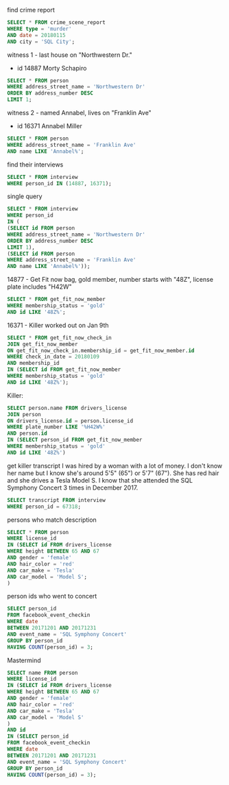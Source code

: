 find crime report

```sql
SELECT * FROM crime_scene_report
WHERE type = 'murder'
AND date = 20180115
AND city = 'SQL City';
```

witness 1 - last house on "Northwestern Dr."

-   id 14887 Morty Schapiro

```sql
SELECT * FROM person
WHERE address_street_name = 'Northwestern Dr'
ORDER BY address_number DESC
LIMIT 1;
```

witness 2 - named Annabel, lives on "Franklin Ave"

-   id 16371 Annabel Miller

```sql
SELECT * FROM person
WHERE address_street_name = 'Franklin Ave'
AND name LIKE 'Annabel%';
```

find their interviews

```sql
SELECT * FROM interview
WHERE person_id IN (14887, 16371);
```

single query

```sql
SELECT * FROM interview
WHERE person_id
IN (
(SELECT id FROM person
WHERE address_street_name = 'Northwestern Dr'
ORDER BY address_number DESC
LIMIT 1),
(SELECT id FROM person
WHERE address_street_name = 'Franklin Ave'
AND name LIKE 'Annabel%'));
```

14877 - Get Fit now bag, gold member, number starts with "48Z", license plate includes "H42W"

```sql
SELECT * FROM get_fit_now_member
WHERE membership_status = 'gold'
AND id LIKE '48Z%';
```

16371 - Killer worked out on Jan 9th

```sql
SELECT * FROM get_fit_now_check_in
JOIN get_fit_now_member
ON get_fit_now_check_in.membership_id = get_fit_now_member.id
WHERE check_in_date = 20180109
AND membership_id
IN (SELECT id FROM get_fit_now_member
WHERE membership_status = 'gold'
AND id LIKE '48Z%');
```

Killer:

```sql
SELECT person.name FROM drivers_license
JOIN person
ON drivers_license.id = person.license_id
WHERE plate_number LIKE '%H42W%'
AND person.id
IN (SELECT person_id FROM get_fit_now_member
WHERE membership_status = 'gold'
AND id LIKE '48Z%')
```

get killer transcript
I was hired by a woman with a lot of money. I don't know her name but I know she's around 5'5" (65") or 5'7" (67"). She has red hair and she drives a Tesla Model S. I know that she attended the SQL Symphony Concert 3 times in December 2017.

```sql
SELECT transcript FROM interview
WHERE person_id = 67318;
```

persons who match description

```sql
SELECT * FROM person
WHERE license_id
IN (SELECT id FROM drivers_license
WHERE height BETWEEN 65 AND 67
AND gender = 'female'
AND hair_color = 'red'
AND car_make = 'Tesla'
AND car_model = 'Model S';
)
```

person ids who went to concert

```sql
SELECT person_id
FROM facebook_event_checkin
WHERE date
BETWEEN 20171201 AND 20171231
AND event_name = 'SQL Symphony Concert'
GROUP BY person_id
HAVING COUNT(person_id) = 3;
```

Mastermind

```sql
SELECT name FROM person
WHERE license_id
IN (SELECT id FROM drivers_license
WHERE height BETWEEN 65 AND 67
AND gender = 'female'
AND hair_color = 'red'
AND car_make = 'Tesla'
AND car_model = 'Model S'
)
AND id
IN (SELECT person_id
FROM facebook_event_checkin
WHERE date
BETWEEN 20171201 AND 20171231
AND event_name = 'SQL Symphony Concert'
GROUP BY person_id
HAVING COUNT(person_id) = 3);
```
